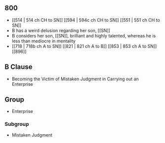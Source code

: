 ## 800
- [[514 | 514 ch CH to SN]] [[594 | 594c ch CH to SN]] [[551 | 551 ch CH to SN]] 
- B has a weird delusion regarding her son, [[SN]]
- B considers her son, [[SN]], brilliant and highly talented, whereas he is less than mediocre in mentality
- [[718 | 718b ch A to SN]] [[821 | 821 ch A to B]] [[853 | 853 ch A to SN]] [[896]] 

## B Clause
- Becoming the Victim of Mistaken Judgment in Carrying out an Enterprise

## Group
- Enterprise

### Subgroup
- Mistaken Judgment

